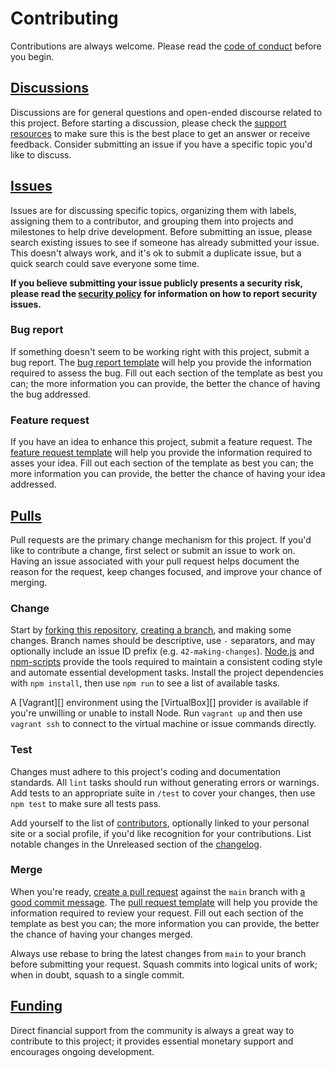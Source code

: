 # Contributing

Contributions are always welcome. Please read the [code of conduct][] before you
begin.

## [Discussions][]

Discussions are for general questions and open-ended discourse related to this
project. Before starting a discussion, please check the [support resources][] to
make sure this is the best place to get an answer or receive feedback. Consider
submitting an issue if you have a specific topic you'd like to discuss.

## [Issues][]

Issues are for discussing specific topics, organizing them with labels,
assigning them to a contributor, and grouping them into projects and milestones
to help drive development. Before submitting an issue, please search existing
issues to see if someone has already submitted your issue. This doesn't always
work, and it's ok to submit a duplicate issue, but a quick search could save
everyone some time.

**If you believe submitting your issue publicly presents a security risk,
please read the [security policy][] for information on how to report security
issues.**

### Bug report

If something doesn't seem to be working right with this project, submit a bug
report. The [bug report template][] will help you provide the information
required to assess the bug. Fill out each section of the template as best you
can; the more information you can provide, the better the chance of having the
bug addressed.

### Feature request

If you have an idea to enhance this project, submit a feature request. The
[feature request template][] will help you provide the information required to
asses your idea. Fill out each section of the template as best you can; the
more information you can provide, the better the chance of having your idea
addressed.

## [Pulls][]

Pull requests are the primary change mechanism for this project. If you'd like
to contribute a change, first select or submit an issue to work on. Having an
issue associated with your pull request helps document the reason for the
request, keep changes focused, and improve your chance of merging.

### Change

Start by [forking this repository][], [creating a branch][], and making some
changes. Branch names should be descriptive, use `-` separators, and may
optionally include an issue ID prefix (e.g. `42-making-changes`). [Node.js][]
and [npm-scripts][] provide the tools required to maintain a consistent coding
style and automate essential development tasks. Install the project dependencies
with `npm install`, then use `npm run` to see a list of available tasks.

A [Vagrant][] environment using the [VirtualBox][] provider is available if
you're unwilling or unable to install Node. Run `vagrant up` and then use
`vagrant ssh` to connect to the virtual machine or issue commands directly.

### Test

Changes must adhere to this project's coding and documentation standards. All
`lint` tasks should run without generating errors or warnings. Add tests to an
appropriate suite in `/test` to cover your changes, then use `npm test` to make
sure all tests pass.

Add yourself to the list of [contributors][], optionally linked to your
personal site or a social profile, if you'd like recognition for your
contributions. List notable changes in the Unreleased section of the
[changelog][].

### Merge

When you're ready, [create a pull request][] against the `main` branch with [a
good commit message][]. The [pull request template][] will help you provide the
information required to review your request. Fill out each section of the
template as best you can; the more information you can provide, the better the
chance of having your changes merged.

Always use rebase to bring the latest changes from `main` to your branch before
submitting your request. Squash commits into logical units of work; when in
doubt, squash to a single commit.

## [Funding][]

Direct financial support from the community is always a great way to contribute
to this project; it provides essential monetary support and encourages ongoing
development.

[a good commit message]: https://chris.beams.io/posts/git-commit
[bug report template]: .github/ISSUE_TEMPLATE/bug-report.md
[changelog]: CHANGELOG.md
[code of conduct]: CODE_OF_CONDUCT.md
[contributors]: AUTHORS.md
[create a pull request]: https://help.github.com/en/github/collaborating-with-issues-and-pull-requests/about-pull-requests
[creating a branch]: https://help.github.com/en/github/collaborating-with-issues-and-pull-requests/creating-and-deleting-branches-within-your-repository
[discussions]: https://github.com/mgsisk/remark-lint-config/discussions
[feature request template]: .github/ISSUE_TEMPLATE/feature-request.md
[forking this repository]: https://help.github.com/en/github/getting-started-with-github/fork-a-repo
[funding]: https://github.com/sponsors/mgsisk
[issues]: https://github.com/mgsisk/remark-lint-config/issues
[node.js]: https://nodejs.org
[npm-scripts]: https://docs.npmjs.com/misc/scripts
[pull request template]: .github/PULL_REQUEST_TEMPLATE.md
[pulls]: https://github.com/mgsisk/remark-lint-config/pulls
[security policy]: SECURITY.md
[support resources]: SUPPORT.md
